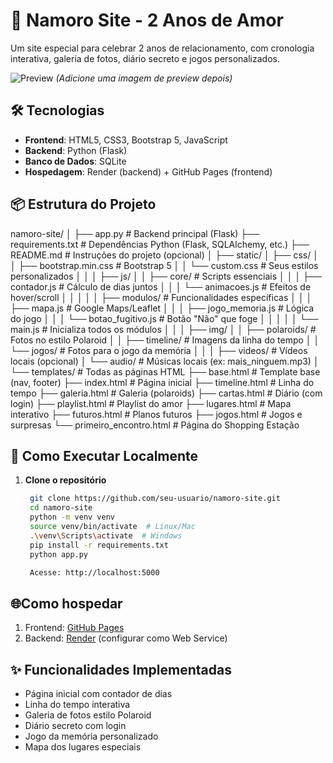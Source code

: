 # 💝 Namoro Site - 2 Anos de Amor

Um site especial para celebrar 2 anos de relacionamento, com cronologia interativa, galeria de fotos, diário secreto e jogos personalizados.

![Preview](static/img/preview.jpg) *(Adicione uma imagem de preview depois)*

## 🛠️ Tecnologias
- **Frontend**: HTML5, CSS3, Bootstrap 5, JavaScript
- **Backend**: Python (Flask)
- **Banco de Dados**: SQLite
- **Hospedagem**: Render (backend) + GitHub Pages (frontend)

## 📦 Estrutura do Projeto

namoro-site/
│
├── app.py                      # Backend principal (Flask)
├── requirements.txt            # Dependências Python (Flask, SQLAlchemy, etc.)
├── README.md                   # Instruções do projeto (opcional)
│
├── static/
│   ├── css/
│   │   ├── bootstrap.min.css   # Bootstrap 5
│   │   └── custom.css          # Seus estilos personalizados
│   │
│   ├── js/
│   │   ├── core/               # Scripts essenciais
│   │   │   ├── contador.js     # Cálculo de dias juntos
│   │   │   └── animacoes.js    # Efeitos de hover/scroll
│   │   │
│   │   ├── modulos/            # Funcionalidades específicas
│   │   │   ├── mapa.js         # Google Maps/Leaflet
│   │   │   ├── jogo_memoria.js # Lógica do jogo
│   │   │   └── botao_fugitivo.js # Botão "Não" que foge
│   │   │
│   │   └── main.js             # Inicializa todos os módulos
│   │
│   ├── img/
│   │   ├── polaroids/          # Fotos no estilo Polaroid
│   │   ├── timeline/           # Imagens da linha do tempo
│   │   └── jogos/             # Fotos para o jogo da memória
│   │
│   ├── videos/                 # Vídeos locais (opcional)
│   └── audio/                  # Músicas locais (ex: mais_ninguem.mp3)
│
└── templates/                  # Todas as páginas HTML
    ├── base.html               # Template base (nav, footer)
    ├── index.html              # Página inicial
    ├── timeline.html           # Linha do tempo
    ├── galeria.html            # Galeria (polaroids)
    ├── cartas.html             # Diário (com login)
    ├── playlist.html           # Playlist do amor
    ├── lugares.html            # Mapa interativo
    ├── futuros.html            # Planos futuros
    ├── jogos.html              # Jogos e surpresas
    └── primeiro_encontro.html  # Página do Shopping Estação

    
## 🚀 Como Executar Localmente

1. **Clone o repositório**
   ```bash
    git clone https://github.com/seu-usuario/namoro-site.git
    cd namoro-site     
    python -m venv venv
    source venv/bin/activate  # Linux/Mac
    .\venv\Scripts\activate  # Windows
    pip install -r requirements.txt
    python app.py

    Acesse: http://localhost:5000

## 🌐Como hospedar

1. Frontend: [GitHub Pages](https://github.com/RenMarValerio/Second-Year)
2. Backend: [Render](https://render.com/) (configurar como Web Service)

## ✨ Funcionalidades Implementadas

* Página inicial com contador de dias
* Linha do tempo interativa
* Galeria de fotos estilo Polaroid
* Diário secreto com login
* Jogo da memória personalizado
* Mapa dos lugares especiais